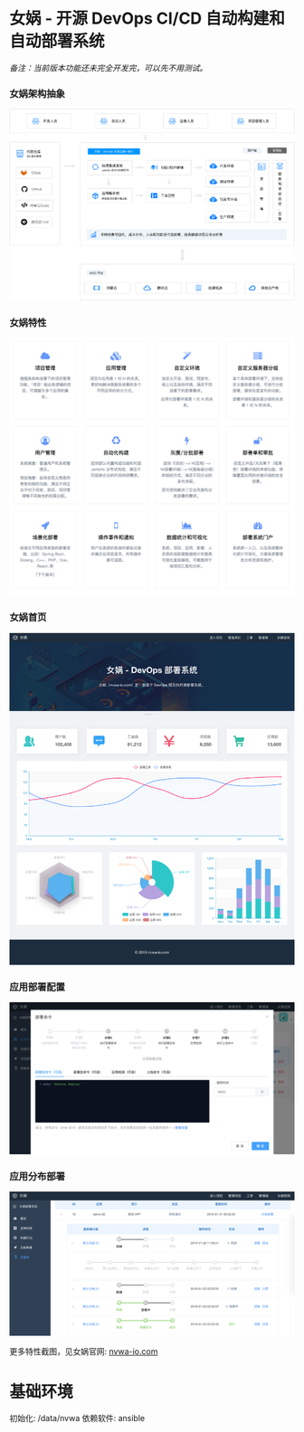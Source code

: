 # 女娲 - 开源 DevOps CI/CD 自动构建和自动部署系统

*备注：当前版本功能还未完全开发完，可以先不用测试。*


### 女娲架构抽象

![nvwa-home](./screenshots/nvwa-arch.png)

### 女娲特性

![nvwa-home](./screenshots/nvwa-features.png)

### 女娲首页
![nvwa-home](./screenshots/home.png)

### 应用部署配置
![nvwa-home](./screenshots/app-deploy-config.png)

### 应用分布部署
![nvwa-home](./screenshots/app-deployment-detail.png)


更多特性截图，见女娲官网: [nvwa-io.com](http://nvwa-io.com)

# 基础环境

初始化: /data/nvwa
依赖软件: ansible